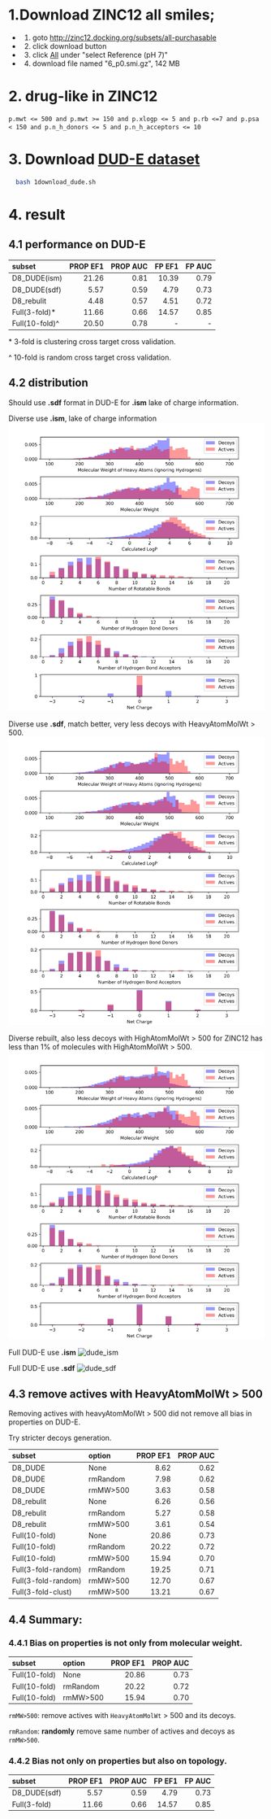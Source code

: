 # 1.Download ZINC12 all smiles;
- 1. goto http://zinc12.docking.org/subsets/all-purchasable
- 2. click download button
- 3. click [All](http://zinc12.docking.org/db/bysubset/6/6_p0.smi.gz) under "select Reference (pH 7)"
- 4. download file named "6_p0.smi.gz", 142 MB

# 2. drug-like in ZINC12
```
p.mwt <= 500 and p.mwt >= 150 and p.xlogp <= 5 and p.rb <=7 and p.psa < 150 and p.n_h_donors <= 5 and p.n_h_acceptors <= 10
```

# 3. Download [DUD-E dataset](http://dude.docking.org/)
```bash
  bash 1download_dude.sh
```

# 4. result
## 4.1 performance on DUD-E

| subset         | PROP EF1 | PROP AUC | FP EF1 | FP AUC |
| :------------- | -------: | -------: | -----: | -----: |
| D8_DUDE(ism)   |    21.26 |     0.81 |  10.39 |   0.79 |
| D8_DUDE(sdf)   |     5.57 |     0.59 |   4.79 |   0.73 |
| D8_rebulit     |     4.48 |     0.57 |   4.51 |   0.72 |
| Full(3-fold)*  |    11.66 |     0.66 |  14.57 |   0.85 |
| Full(10-fold)^ |    20.50 |     0.78 |      - |      - |

\* 3-fold is clustering cross target cross validation.

^ 10-fold is random cross target cross validation.

## 4.2 distribution

Should use **.sdf** format in DUD-E for **.ism** lake of charge information.

Diverse use **.ism**, lake of charge information
![d8_ism](figures/dist/distribution_diverse_DUDE_ism.jpg)

Diverse use **.sdf**, match better, very less decoys with HeavyAtomMolWt > 500.
![d8_sdf](figures/dist/distribution_diverse_DUDE_sdf.jpg)

Diverse rebuilt, also less decoys with HighAtomMolWt > 500 for ZINC12 has less than 1% of molecules with HighAtomMolWt > 500.
![d8_rebuilt](figures/dist/distribution_diverse_full.jpg)

Full DUD-E use **.ism**
![dude_ism](figures/dist/distribution_DUDE_ism.jpg)

Full DUD-E use **.sdf**
![dude_sdf](figures/dist/distribution_DUDE_sdf.jpg)

## 4.3 remove actives with HeavyAtomMolWt > 500

Removing actives with heavyAtomMolWt > 500 did not remove all bias in properties on DUD-E.

Try stricter decoys generation.

| subset              | option   | PROP EF1 | PROP AUC |
| :------------------ | :------- | -------: | -------: |
| D8_DUDE             | None     |     8.62 |     0.62 |
| D8_DUDE             | rmRandom |     7.98 |     0.62 |
| D8_DUDE             | rmMW>500 |     3.63 |     0.58 |
| D8_rebulit          | None     |     6.26 |     0.56 |
| D8_rebulit          | rmRandom |     5.27 |     0.58 |
| D8_rebulit          | rmMW>500 |     3.61 |     0.54 |
| Full(10-fold)       | None     |    20.86 |     0.73 |
| Full(10-fold)       | rmRandom |    20.22 |     0.72 |
| Full(10-fold)       | rmMW>500 |    15.94 |     0.70 |
| Full(3-fold-random) | rmRandom |    19.25 |     0.71 |
| Full(3-fold-random) | rmMW>500 |    12.70 |     0.67 |
| Full(3-fold-clust)  | rmMW>500 |    13.21 |     0.67 |

## 4.4 Summary:
### 4.4.1 Bias on properties is not only from molecular weight.

| subset        | option   | PROP EF1 | PROP AUC |
| :------------ | :------- | -------: | -------: |
| Full(10-fold) | None     |    20.86 |     0.73 |
| Full(10-fold) | rmRandom |    20.22 |     0.72 |
| Full(10-fold) | rmMW>500 |    15.94 |     0.70 |

`rmMW>500`: remove actives with `HeavyAtomMolWt` > 500 and its decoys.

`rmRandom`: **randomly** remove same number of actives and decoys as `rmMW>500`.

### 4.4.2 Bias not only on properties but also on topology.

| subset       | PROP EF1 | PROP AUC | FP EF1 | FP AUC |
| :----------- | -------: | -------: | -----: | -----: |
| D8_DUDE(sdf) |     5.57 |     0.59 |   4.79 |   0.73 |
| Full(3-fold) |    11.66 |     0.66 |  14.57 |   0.85 |